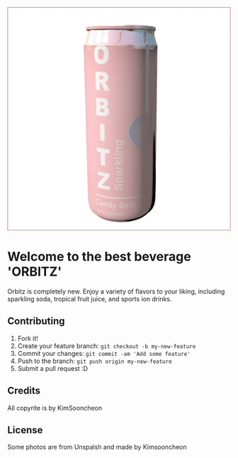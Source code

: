 ![alt text](images/candy-soda-shop_igs50h_c_scale%2Cw_597.jpg "candy soda 1")


# Welcome to the best beverage 'ORBITZ'

Orbitz is completely new.
Enjoy a variety of flavors to your liking, including sparkling soda, tropical fruit juice, and sports ion drinks.


## Contributing

1. Fork it!
2. Create your feature branch: `git checkout -b my-new-feature`
3. Commit your changes: `git commit -am 'Add some feature'`
4. Push to the branch: `git push origin my-new-feature`
5. Submit a pull request :D


## Credits

All copyrite is by KimSooncheon

## License

Some photos are from Unspalsh and made by Kimsooncheon